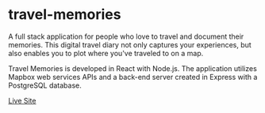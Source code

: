 # travel-memories

A full stack application for people who love to travel and document their memories. This digital travel diary not only captures your experiences, but also enables you to plot where you've traveled to on a map.

Travel Memories is developed in React with Node.js. The application utilizes Mapbox web services APIs and a back-end server created in Express with a PostgreSQL database.

<a href="https://travel-memories-journal.herokuapp.com/">Live Site</a>

